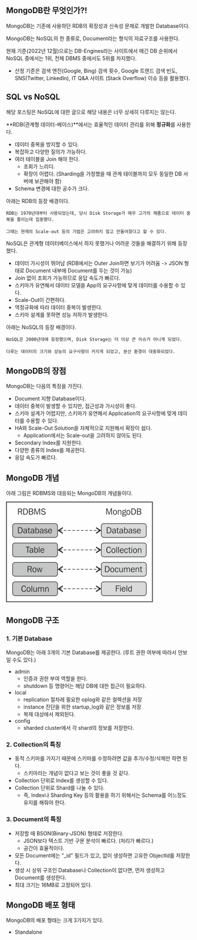 ## MongoDB란 무엇인가?!

MongoDB는 기존에 사용하던 RDB의 확장성과 신속성 문제로 개발한 Database이다.

MongoDB는 NoSQL의 한 종류로, Document라는 형식의 자료구조를 사용한다.

현재 기준(2022년 12월)으로는 DB-Engines라는 사이트에서 매긴 DB 순위에서 NoSQL 중에서는 1위, 전체 DBMS 중에서도 5위를 차지했다. 
- 산정 기준은 검색 엔진(Google, Bing) 검색 횟수, Google 트렌드 검색 빈도, SNS(Twitter, LinkedIn), IT Q&A 사이트 (Stack Overflow) 이슈 등을 활용했다.

## SQL vs NoSQL

해당 포스팅은 NoSQL에 대한 글으로 해당 내용은 너무 상세히 다루지는 않는다.

**RDB(관계형 데이터-베이스)**에서는 효율적인 데이터 관리를 위해 **정규화**를 사용한다.
- 데이터 중복을 방지할 수 있다.
- 복잡하고 다양한 질의가 가능하다.
- 여러 테이블을 Join 해야 한다.
  - 조회가 느리다.
  - 확장이 어렵다. (Sharding을 가정했을 때 관계 테이블까지 모두 동일한 DB 서버에 보관해야 함)
- Schema 변경에 대한 공수가 크다.

아래는 RDB의 등장 배경이다.

```
RDB는 1970년대부터 사용되었는데, 당시 Disk Storage가 매우 고가의 제품으로 데이터 중복을 줄이는데 집중했다.

그때는 현재의 Scale-out 등의 기법은 고려하지 않고 만들어졌다고 할 수 있다.
```

NoSQL은 관계형 데이터베이스에서 하지 못했거나 어려운 것들을 해결하기 위해 등장했다.
- 데이터 가시성이 뛰어남 (RDB에서는 Outer Join하면 보기가 어려움 -> JSON 형태로 Document 내부에 Document를 두는 것이 가능)
- Join 없이 조회가 가능하므로 응답 속도가 빠르다.
- 스키마가 유연해서 데이터 모델을 App의 요구사항에 맞게 데이터를 수용할 수 있다.
- Scale-Out이 간편하다.
- 역정규화에 따라 데이터 중복이 발생한다.
- 스키마 설계를 못하면 성능 저하가 발생한다.

아래는 NoSQL의 등장 배경이다.
```
NoSQL은 2000년대에 등장했으며, Disk Storage는 더 이상 큰 이슈가 아니게 되었다.

다루는 데이터의 크기와 성능의 요구사항이 커지게 되었고, 분산 환경이 대중화되었다.
```

## MongoDB의 장점

MongoDB는 다음의 특징을 가진다.
- Document 지향 Database이다.
- 데이터 중복이 발생할 수 있지만, 접근성과 가시성이 좋다.
- 스키마 설계가 어렵지만, 스키마가 유연해서 Application의 요구사항에 맞게 데이터를 수용할 수 있다.
- HA와 Scale-Out Solution을 자체적으로 지원해서 확장이 쉽다.
  - Application에서는 Scale-out을 고려하지 않아도 된다.
- Secondary Index를 지원한다.
- 다양한 종류의 Index를 제공한다.
- 응답 속도가 빠르다.

## MongoDB 개념

아래 그림은 RDBMS와 대응되는 MongoDB의 개념들이다.

![img.png](img.png)

## MongoDB 구조

### 1. 기본 Database

MongoDB는 아래 3개의 기본 Database를 제공한다. (루트 권한 여부에 따라서 안보일 수도 있다.)
- admin
  - 인증과 권한 부여 역할을 한다.
  - shutdown 등 명령어는 해당 DB에 대한 접근이 필요하다.
- local
  - replication 절차레 필요한 oplog와 같은 컬렉션을 저장
  - instance 진단을 위한 startup_log와 같은 정보를 저장 
  - 복제 대상에서 제외된다.
- config
  - sharded cluster에서 각 shard의 정보를 저장한다.

### 2. Collection의 특징
- 동적 스키마를 가지기 때문에 스키마를 수정하려면 값을 추가/수정/삭제만 하면 된다.
  - 스키마라는 개념이 없다고 보는 것이 좋을 것 같다.
- Collection 단위로 Index를 생성할 수 있다.
- Collection 단위로 Shard를 나눌 수 있다.
  - 즉, Index나 Sharding Key 등의 활용을 하기 위해서는 Schema를 어느정도 유지를 해줘야 한다.

### 3. Document의 특징
- 저장할 때 BSON(Binary-JSON) 형태로 저장한다.
  - JSON보다 텍스트 기반 구문 분석이 빠르다. (처리가 빠르다.)
  - 공간이 효율적이다.
- 모든 Document에는 "_id" 필드가 있고, 없이 생성하면 고유한 ObjectId를 저장한다.
- 생성 시 상위 구조인 Database나 Collection이 없다면, 먼저 생성하고 Document를 생성한다.
- 최대 크기는 16MB로 고정되어 있다.

## MongoDB 배포 형태

MongoDB의 배포 형태는 크게 3가지가 있다.
- Standalone